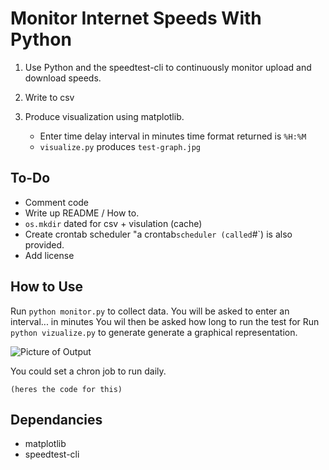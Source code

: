 # Monitor Internet Speeds With Python

1. Use Python and the speedtest-cli to continuously monitor upload and download speeds.
2. Write to csv
3. Produce visualization using matplotlib.

   - Enter time delay interval in minutes time format returned is `%H:%M`
   - `visualize.py` produces `test-graph.jpg`

## To-Do

- Comment code
- Write up README / How to.
- `os.mkdir` dated for csv + visulation (cache)
- Create crontab scheduler "a crontab`scheduler (called`#`) is also provided.
- Add license

## How to Use

Run `python monitor.py` to collect data.
You will be asked to enter an interval... in minutes
You wil then be asked how long to run the test for
Run `python vizualize.py` to generate generate a graphical representation.

![Picture of Output](#)

You could set a chron job to run daily.

`(heres the code for this)`

## Dependancies

- matplotlib
- speedtest-cli
